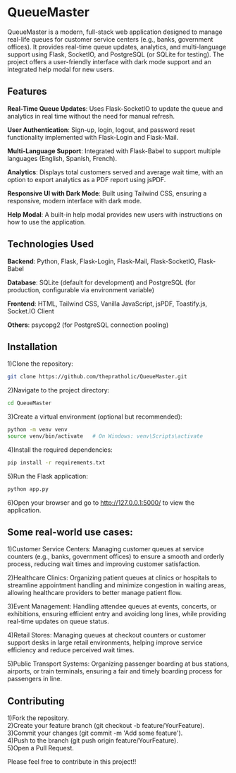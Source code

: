 # QueueMaster
QueueMaster is a modern, full-stack web application designed to manage real-life queues for customer service centers (e.g., banks, government offices). It provides real-time queue updates, analytics, and multi-language support using Flask, SocketIO, and PostgreSQL (or SQLite for testing). The project offers a user-friendly interface with dark mode support and an integrated help modal for new users.

## Features


**Real-Time Queue Updates**:
Uses Flask-SocketIO to update the queue and analytics in real time without the need for manual refresh.<br>

**User Authentication**:
Sign-up, login, logout, and password reset functionality implemented with Flask-Login and Flask-Mail.<br>

**Multi-Language Support**:
Integrated with Flask-Babel to support multiple languages (English, Spanish, French).<br>

**Analytics**:
Displays total customers served and average wait time, with an option to export analytics as a PDF report using jsPDF.<br>

**Responsive UI with Dark Mode**:
Built using Tailwind CSS, ensuring a responsive, modern interface with dark mode.<br>

**Help Modal**:
A built-in help modal provides new users with instructions on how to use the application.<br>

## Technologies Used
**Backend**:
Python, Flask, Flask-Login, Flask-Mail, Flask-SocketIO, Flask-Babel<br>

**Database**:
SQLite (default for development) and PostgreSQL (for production, configurable via environment variable)<br>

**Frontend**:
HTML, Tailwind CSS, Vanilla JavaScript, jsPDF, Toastify.js, Socket.IO Client<br>

**Others**:
psycopg2 (for PostgreSQL connection pooling)<br>

## Installation
1)Clone the repository:
```sh
git clone https://github.com/thepratholic/QueueMaster.git
```

2)Navigate to the project directory:
```sh
cd QueueMaster
```

3)Create a virtual environment (optional but recommended):
```sh
python -m venv venv
source venv/bin/activate   # On Windows: venv\Scripts\activate
```
4)Install the required dependencies:
```sh
pip install -r requirements.txt
```

5)Run the Flask application:
```sh
python app.py
```

6)Open your browser and go to http://127.0.0.1:5000/ to view the application.<br>



## Some real-world use cases:

1)Customer Service Centers: Managing customer queues at service counters (e.g., banks, government offices) to ensure a smooth and orderly process, reducing wait times and improving customer satisfaction.<br>

2)Healthcare Clinics: Organizing patient queues at clinics or hospitals to streamline appointment handling and minimize congestion in waiting areas, allowing healthcare providers to better manage patient flow.<br>

3)Event Management: Handling attendee queues at events, concerts, or exhibitions, ensuring efficient entry and avoiding long lines, while providing real-time updates on queue status.<br>

4)Retail Stores: Managing queues at checkout counters or customer support desks in large retail environments, helping improve service efficiency and reduce perceived wait times.<br>

5)Public Transport Systems: Organizing passenger boarding at bus stations, airports, or train terminals, ensuring a fair and timely boarding process for passengers in line.<br>


## Contributing
1)Fork the repository.<br>
2)Create your feature branch (git checkout -b feature/YourFeature).<br>
3)Commit your changes (git commit -m 'Add some feature').<br>
4)Push to the branch (git push origin feature/YourFeature).<br>
5)Open a Pull Request.<br>

Please feel free to contribute in this project!!
